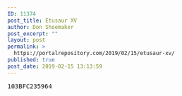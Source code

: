 ```yaml
---
ID: 11374
post_title: Etusaur XV
author: Don Shoemaker
post_excerpt: ""
layout: post
permalink: >
  https://portalrepository.com/2019/02/15/etusaur-xv/
published: true
post_date: 2019-02-15 13:13:59
---
```

<pre>103BFC235964</pre>